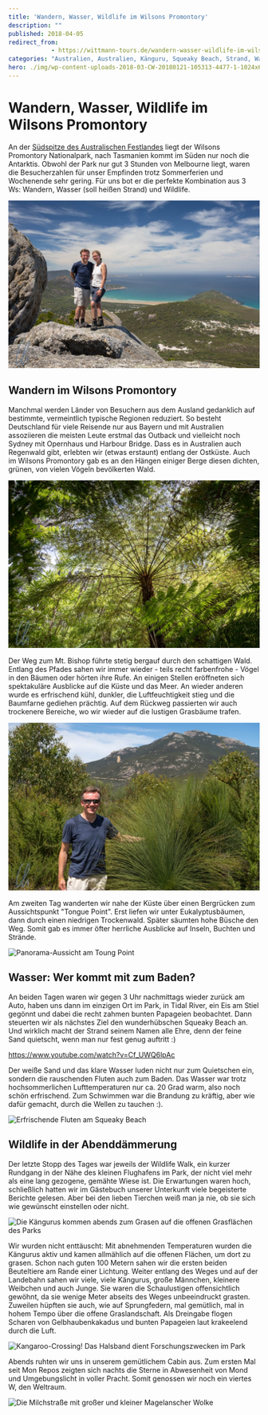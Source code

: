 ```yaml
---
title: 'Wandern, Wasser, Wildlife im Wilsons Promontory'
description: ""
published: 2018-04-05
redirect_from: 
            - https://wittmann-tours.de/wandern-wasser-wildlife-im-wilsons-promontory/
categories: "Australien, Australien, Känguru, Squeaky Beach, Strand, Wandern, Wasser, Wildlife, Wilsons Promontory"
hero: ./img/wp-content-uploads-2018-03-CW-20180121-105313-4477-1-1024x683.jpg
---
```

# Wandern, Wasser, Wildlife im Wilsons Promontory

An der [Südspitze des Australischen Festlandes](https://de.wikipedia.org/wiki/Wilsons-Promontory-Nationalpark) liegt der Wilsons Promontory Nationalpark, nach Tasmanien kommt im Süden nur noch die Antarktis. Obwohl der Park nur gut 3 Stunden von Melbourne liegt, waren die Besucherzahlen für unser Empfinden trotz Sommerferien und Wochenende sehr gering. Für uns bot er die perfekte Kombination aus 3 Ws: Wandern, Wasser (soll heißen Strand) und Wildlife.

![Blick vom Mt. Bishop in Wilsons Promontory Nationalpark](./img/wp-content-uploads-2018-03-CW-20180121-105313-4477-1-1024x683.jpg)

<!--more-->

## Wandern im Wilsons Promontory

Manchmal werden Länder von Besuchern aus dem Ausland gedanklich auf bestimmte, vermeintlich typische Regionen reduziert. So besteht Deutschland für viele Reisende nur aus Bayern und mit Australien assoziieren die meisten Leute erstmal das Outback und vielleicht noch Sydney mit Opernhaus und Harbour Bridge. Dass es in Australien auch Regenwald gibt, erlebten wir (etwas erstaunt) entlang der Ostküste. Auch im Wilsons Promontory gab es an den Hängen einiger Berge diesen dichten, grünen, von vielen Vögeln bevölkerten Wald.

![Baumfarn im Regenwald](./img/wp-content-uploads-2018-03-CW-20180121-114955-4498-HDR-1-1024x683.jpg)

Der Weg zum Mt. Bishop führte stetig bergauf durch den schattigen Wald. Entlang des Pfades sahen wir immer wieder - teils recht farbenfrohe - Vögel in den Bäumen oder hörten ihre Rufe. An einigen Stellen eröffneten sich spektakuläre Ausblicke auf die Küste und das Meer. An wieder anderen wurde es erfrischend kühl, dunkler, die Luftfeuchtigkeit stieg und die Baumfarne gediehen prächtig. Auf dem Rückweg passierten wir auch trockenere Bereiche, wo wir wieder auf die lustigen Grasbäume trafen.

![Christian mit Grasbaum](./img/wp-content-uploads-2018-03-CW-20180121-132818-5426-1-1024x683.jpg)

Am zweiten Tag wanderten wir nahe der Küste über einen Bergrücken zum Aussichtspunkt "Tongue Point". Erst liefen wir unter Eukalyptusbäumen, dann durch einen niedrigen Trockenwald. Später säumten hohe Büsche den Weg. Somit gab es immer öfter herrliche Ausblicke auf Inseln, Buchten und Strände.

![Panorama-Aussicht am Toung Point](http://wittmann-tours.de/wp-content/uploads/2018/03/CW-20180122-123012-4649-1-1024x683.jpg)

## Wasser: Wer kommt mit zum Baden?

An beiden Tagen waren wir gegen 3 Uhr nachmittags wieder zurück am Auto, haben uns dann im einzigen Ort im Park, in Tidal River, ein Eis am Stiel gegönnt und dabei die recht zahmen bunten Papageien beobachtet. Dann steuerten wir als nächstes Ziel den wunderhübschen Squeaky Beach an. Und wirklich macht der Strand seinem Namen alle Ehre, denn der feine Sand quietscht, wenn man nur fest genug auftritt :)

https://www.youtube.com/watch?v=Cf_UWQ6lpAc

Der weiße Sand und das klare Wasser luden nicht nur zum Quietschen ein, sondern die rauschenden Fluten auch zum Baden. Das Wasser war trotz hochsommerlichen Lufttemperaturen nur ca. 20 Grad warm, also noch schön erfrischend. Zum Schwimmen war die Brandung zu kräftig, aber wie dafür gemacht, durch die Wellen zu tauchen :).

![Erfrischende Fluten am Squeaky Beach](http://wittmann-tours.de/wp-content/uploads/2018/03/CW-20180122-163348-4676-1-1024x683.jpg)

## Wildlife in der Abenddämmerung

Der letzte Stopp des Tages war jeweils der Wildlife Walk, ein kurzer Rundgang in der Nähe des kleinen Flughafens im Park, der nicht viel mehr als eine lang gezogene, gemähte Wiese ist. Die Erwartungen waren hoch, schließlich hatten wir im Gästebuch unserer Unterkunft viele begeisterte Berichte gelesen. Aber bei den lieben Tierchen weiß man ja nie, ob sie sich wie gewünscht einstellen oder nicht.

![Die Kängurus kommen abends zum Grasen auf die offenen Grasflächen des Parks](http://wittmann-tours.de/wp-content/uploads/2018/03/CW-20180121-174326-4601-1-1024x683.jpg)

Wir wurden nicht enttäuscht: Mit abnehmenden Temperaturen wurden die Kängurus aktiv und kamen allmählich auf die offenen Flächen, um dort zu grasen. Schon nach guten 100 Metern sahen wir die ersten beiden Beuteltiere am Rande einer Lichtung. Weiter entlang des Weges und auf der Landebahn sahen wir viele, viele Kängurus, große Männchen, kleinere Weibchen und auch Junge. Sie waren die Schaulustigen offensichtlich gewöhnt, da sie wenige Meter abseits des Weges unbeeindruckt grasten. Zuweilen hüpften sie auch, wie auf Sprungfedern, mal gemütlich, mal in hohem Tempo über die offene Graslandschaft. Als Dreingabe flogen Scharen von Gelbhaubenkakadus und bunten Papageien laut krakeelend durch die Luft.

![Kangaroo-Crossing! Das Halsband dient Forschungszwecken im Park](http://wittmann-tours.de/wp-content/uploads/2018/03/CW-20180122-172719-4717-1-1024x683.jpg)

Abends ruhten wir uns in unserem gemütlichem Cabin aus. Zum ersten Mal seit Mon Repos zeigten sich nachts die Sterne in Abwesenheit von Mond und Umgebungslicht in voller Pracht. Somit genossen wir noch ein viertes W, den Weltraum.

![Die Milchstraße mit großer und kleiner Magelanscher Wolke](http://wittmann-tours.de/wp-content/uploads/2018/03/CW-20180122-224904-4785-1-683x1024.jpg)
